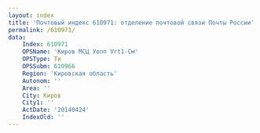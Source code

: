 ```yaml
---
layout: index
title: 'Почтовый индекс 610971: отделение почтовой связи Почты России'
permalink: /610971/
data:
    Index: 610971
    OPSName: 'Киров МСЦ Уопп Vrt1-См'
    OPSType: Ти
    OPSSubm: 610966
    Region: 'Кировская область'
    Autonom: ''
    Area: ''
    City: Киров
    City1: ''
    ActDate: '20140424'
    IndexOld: ''
---
```

